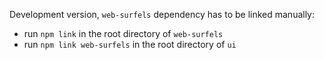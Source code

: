 Development version, `web-surfels` dependency has to be linked manually:
- run `npm link` in the root directory of `web-surfels`
- run `npm link web-surfels` in the root directory of `ui`  
